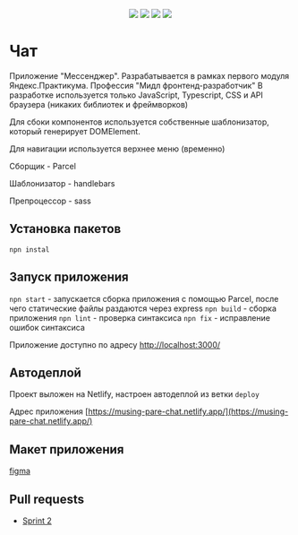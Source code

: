 <p align="center">
    <img src="https://img.shields.io/badge/express-4.17.1-green" />
    <img src="https://img.shields.io/badge/node-16.0.0-blue" />
    <img src="https://img.shields.io/badge/parcelBundler-1.4.1-orange" />
    <img src="https://img.shields.io/badge/sass-1.42.1-ff96b4" />
</p>

# Чат
Приложение "Мессенджер". Разрабатывается в рамках первого модуля Яндекс.Практикума. Профессия "Мидл фронтенд-разработчик"
В разработке используется только JavaScript, Typescript, CSS и API браузера (никаких библиотек и фреймворков)

Для сбоки компонентов используется собственные шаблонизатор, который генерирует DOMElement. 

Для навигации используется верхнее меню (временно)

Сборщик - Parcel

Шаблонизатор - handlebars

Препроцессор - sass
## Установка пакетов
```npn instal```

## Запуск приложения

```npn start``` - запускается сборка приложения с помощью Parcel, после чего статические файлы раздаются через express
```npn build``` - сборка приложения
```npn lint``` - проверка синтаксиса
```npn fix``` - исправление ошибок синтаксиса

Приложение доступно по адресу [http://localhost:3000/](http://localhost:3000/)

## Автодеплой
Проект выложен на Netlify, настроен автодеплой из ветки ``deploy``

Адрес приложения [https://musing-pare-chat.netlify.app/](https://musing-pare-chat.netlify.app/)

## Макет приложения
[figma](https://www.figma.com/file/ygSAtfKL50oDjm50mvXeXx/my-chat)

## Pull requests
- [Sprint 2](https://github.com/anikinaa/middle.messenger.praktikum.yandex/pull/3)
